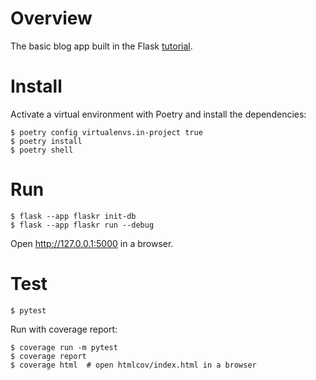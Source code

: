 # Overview

The basic blog app built in the Flask
[tutorial](https://flask.palletsprojects.com/tutorial/).

# Install

Activate a virtual environment with Poetry and install the dependencies:

```
$ poetry config virtualenvs.in-project true
$ poetry install
$ poetry shell
```

# Run

```
$ flask --app flaskr init-db
$ flask --app flaskr run --debug
```

Open <http://127.0.0.1:5000> in a browser.

# Test

```
$ pytest
```

Run with coverage report:

```
$ coverage run -m pytest
$ coverage report
$ coverage html  # open htmlcov/index.html in a browser
```
